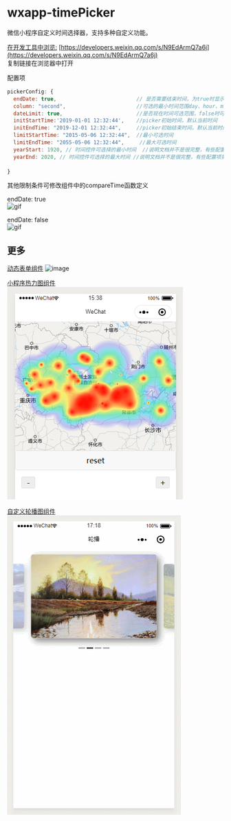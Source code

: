 # wxapp-timePicker
微信小程序自定义时间选择器，支持多种自定义功能。  

[在开发工具中浏览:](https://developers.weixin.qq.com/s/N9EdArmQ7a6j)  [https://developers.weixin.qq.com/s/N9EdArmQ7a6j](https://developers.weixin.qq.com/s/N9EdArmQ7a6j)   
复制链接在浏览器中打开  
  
配置项
```js
pickerConfig: {
  endDate: true,                          // 是否需要结束时间，为true时显示开始时间和结束时间两个picker
  column: "second",                       //可选的最小时间范围day、hour、minute、secend
  dateLimit: true,                        //是否现在时间可选范围，false时可选任意时间；当为数字n时，范围是当前时间的最近n天
  initStartTime:'2019-01-01 12:32:44',    //picker初始时间，默认当前时间
  initEndTime: "2019-12-01 12:32:44",     //picker初始结束时间，默认当前时间
  limitStartTime: "2015-05-06 12:32:44",  //最小可选时间
  limitEndTime: "2055-05-06 12:32:44",     //最大可选时间 
  yearStart: 1920, // 时间控件可选择的最小时间  //说明文档并不是很完整，有些配置项需要到源码里去找
  yearEnd: 2020, // 时间控件可选择的最大时间 //说明文档并不是很完整，有些配置项需要到源码里去找

}
```

其他限制条件可修改组件中的compareTime函数定义

endDate: true  
![gif](https://raw.githubusercontent.com/rover95/wxapp-timePicker/master/images/endDate.gif)
   
endDate: false  
![gif](https://raw.githubusercontent.com/rover95/wxapp-timePicker/master/images/noEndDate.gif)

## 更多

[动态表单组件](https://github.com/rover95/wxapp-form)
![image](https://user-images.githubusercontent.com/28331870/77737126-4f61ff00-7048-11ea-83df-e10c100e415b.png)  

[小程序热力图组件](https://github.com/rover95/wxapp-heatmap)  
![img](https://raw.githubusercontent.com/rover95/image/master/img/heatmap3.png)

[自定义轮播图组件](https://github.com/rover95/wxapp-swiper)  
![gif](https://raw.githubusercontent.com/rover95/image/master/gif/swiper2.gif)
